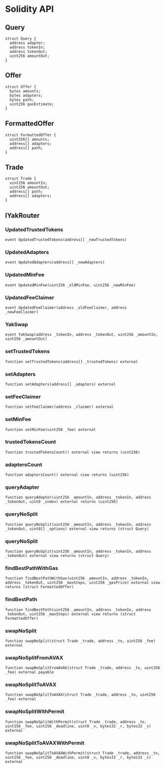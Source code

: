 # Solidity API

## Query

```solidity
struct Query {
  address adapter;
  address tokenIn;
  address tokenOut;
  uint256 amountOut;
}
```

## Offer

```solidity
struct Offer {
  bytes amounts;
  bytes adapters;
  bytes path;
  uint256 gasEstimate;
}
```

## FormattedOffer

```solidity
struct FormattedOffer {
  uint256[] amounts;
  address[] adapters;
  address[] path;
}
```

## Trade

```solidity
struct Trade {
  uint256 amountIn;
  uint256 amountOut;
  address[] path;
  address[] adapters;
}
```

## IYakRouter

### UpdatedTrustedTokens

```solidity
event UpdatedTrustedTokens(address[] _newTrustedTokens)
```

### UpdatedAdapters

```solidity
event UpdatedAdapters(address[] _newAdapters)
```

### UpdatedMinFee

```solidity
event UpdatedMinFee(uint256 _oldMinFee, uint256 _newMinFee)
```

### UpdatedFeeClaimer

```solidity
event UpdatedFeeClaimer(address _oldFeeClaimer, address _newFeeClaimer)
```

### YakSwap

```solidity
event YakSwap(address _tokenIn, address _tokenOut, uint256 _amountIn, uint256 _amountOut)
```

### setTrustedTokens

```solidity
function setTrustedTokens(address[] _trustedTokens) external
```

### setAdapters

```solidity
function setAdapters(address[] _adapters) external
```

### setFeeClaimer

```solidity
function setFeeClaimer(address _claimer) external
```

### setMinFee

```solidity
function setMinFee(uint256 _fee) external
```

### trustedTokensCount

```solidity
function trustedTokensCount() external view returns (uint256)
```

### adaptersCount

```solidity
function adaptersCount() external view returns (uint256)
```

### queryAdapter

```solidity
function queryAdapter(uint256 _amountIn, address _tokenIn, address _tokenOut, uint8 _index) external returns (uint256)
```

### queryNoSplit

```solidity
function queryNoSplit(uint256 _amountIn, address _tokenIn, address _tokenOut, uint8[] _options) external view returns (struct Query)
```

### queryNoSplit

```solidity
function queryNoSplit(uint256 _amountIn, address _tokenIn, address _tokenOut) external view returns (struct Query)
```

### findBestPathWithGas

```solidity
function findBestPathWithGas(uint256 _amountIn, address _tokenIn, address _tokenOut, uint256 _maxSteps, uint256 _gasPrice) external view returns (struct FormattedOffer)
```

### findBestPath

```solidity
function findBestPath(uint256 _amountIn, address _tokenIn, address _tokenOut, uint256 _maxSteps) external view returns (struct FormattedOffer)
```

### swapNoSplit

```solidity
function swapNoSplit(struct Trade _trade, address _to, uint256 _fee) external
```

### swapNoSplitFromAVAX

```solidity
function swapNoSplitFromAVAX(struct Trade _trade, address _to, uint256 _fee) external payable
```

### swapNoSplitToAVAX

```solidity
function swapNoSplitToAVAX(struct Trade _trade, address _to, uint256 _fee) external
```

### swapNoSplitWithPermit

```solidity
function swapNoSplitWithPermit(struct Trade _trade, address _to, uint256 _fee, uint256 _deadline, uint8 _v, bytes32 _r, bytes32 _s) external
```

### swapNoSplitToAVAXWithPermit

```solidity
function swapNoSplitToAVAXWithPermit(struct Trade _trade, address _to, uint256 _fee, uint256 _deadline, uint8 _v, bytes32 _r, bytes32 _s) external
```

